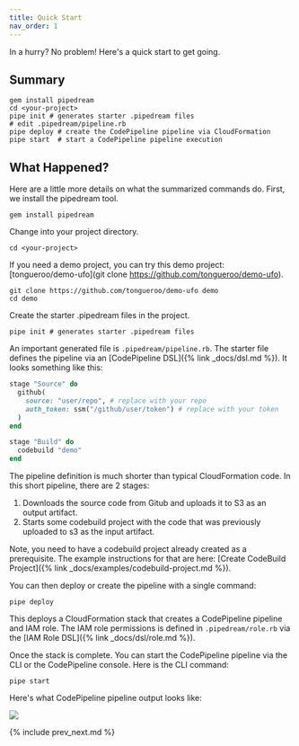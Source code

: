 ```yaml
---
title: Quick Start
nav_order: 1
---
```


In a hurry? No problem!  Here's a quick start to get going.

## Summary

    gem install pipedream
    cd <your-project>
    pipe init # generates starter .pipedream files
    # edit .pipedream/pipeline.rb
    pipe deploy # create the CodePipeline pipeline via CloudFormation
    pipe start  # start a CodePipeline pipeline execution

## What Happened?

Here are a little more details on what the summarized commands do. First, we install the pipedream tool.

    gem install pipedream

Change into your project directory.

    cd <your-project>

If you need a demo project, you can try this demo project: [tongueroo/demo-ufo](git clone https://github.com/tongueroo/demo-ufo).

    git clone https://github.com/tongueroo/demo-ufo demo
    cd demo

Create the starter .pipedream files in the project.

    pipe init # generates starter .pipedream files

An important generated file is `.pipedream/pipeline.rb`. The starter file defines the pipeline via an [CodePipeline DSL]({% link _docs/dsl.md %}). It looks something like this:

```ruby
stage "Source" do
  github(
    source: "user/repo", # replace with your repo
    auth_token: ssm("/github/user/token") # replace with your token
  )
end

stage "Build" do
  codebuild "demo"
end
```

The pipeline definition is much shorter than typical CloudFormation code. In this short pipeline, there are 2 stages:

1. Downloads the source code from Gitub and uploads it to S3 as an output artifact.
2. Starts some codebuild project with the code that was previously uploaded to s3 as the input artifact.

Note, you need to have a codebuild project already created as a prerequisite. The example instructions for that are here: [Create CodeBuild Project]({% link _docs/examples/codebuild-project.md %}).

You can then deploy or create the pipeline with a single command:

    pipe deploy

This deploys a CloudFormation stack that creates a CodePipeline pipeline and IAM role.  The IAM role permissions is defined in `.pipedream/role.rb` via the [IAM Role DSL]({% link _docs/dsl/role.md %}).

Once the stack is complete. You can start the CodePipeline pipeline via the CLI or the CodePipeline console.  Here is the CLI command:

    pipe start

Here's what CodePipeline pipeline output looks like:

![](/img/docs/codepipeline-output.png)

{% include prev_next.md %}